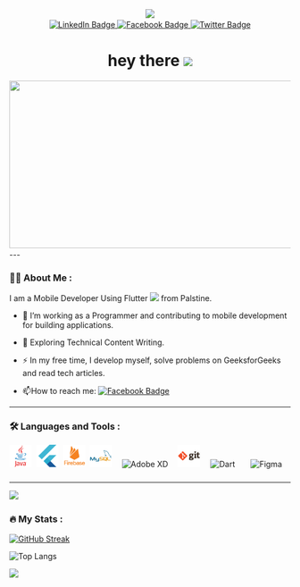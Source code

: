 <div id="header" align="center">
  <img src="https://media.giphy.com/media/M9gbBd9nbDrOTu1Mqx/giphy.gif" width="100"/>
</div>

<div id="badges"  align="center">
  <a href="https://www.linkedin.com/in/hussen-ghabayen-32a31721b/">
    <img src="https://img.shields.io/badge/LinkedIn-blue?style=for-the-badge&logo=linkedin&logoColor=white" alt="LinkedIn Badge"/>
  </a>
  <a href="https://www.facebook.com/profile.php?id=100005093294892">
    <img src="https://img.shields.io/badge/facebook-blue?style=for-the-badge&logo=facebook&logoColor=white" alt="Facebook Badge"/>
  </a>
  <a href="https://twitter.com/HussenGhabayen3">
    <img src="https://img.shields.io/badge/Twitter-blue?style=for-the-badge&logo=twitter&logoColor=white" alt="Twitter Badge"/>
  </a>
</div>
<h1  align="center">
  hey there
  <img src="https://media.giphy.com/media/hvRJCLFzcasrR4ia7z/giphy.gif" width="30px"/>
</h1>
<div align="center">
  <img src="https://media.giphy.com/media/dWesBcTLavkZuG35MI/giphy.gif" width="600" height="300"/>
</div>
---

### :man_technologist: About Me :
I am a Mobile Developer Using Flutter <img src="https://media.giphy.com/media/WUlplcMpOCEmTGBtBW/giphy.gif" width="30"> from Palstine.

- :telescope: I’m working as a Programmer and contributing to mobile development for building applications.

- :seedling: Exploring Technical Content Writing.

- :zap: In my free time,  I develop myself, solve problems on GeeksforGeeks and read tech articles.

- :mailbox:How to reach me: [![Facebook  Badge](https://img.shields.io/badge/-Facebook-blue?style=flat&logo=Facebook&logoColor=white)](https://www.facebook.com/profile.php?id=100005093294892)

---

### :hammer_and_wrench: Languages and Tools :
<div>
  <img src="https://github.com/devicons/devicon/blob/master/icons/java/java-original-wordmark.svg" title="Java" alt="Java" width="40" height="40"/>&nbsp;
  <img src="https://github.com/devicons/devicon/blob/master/icons/flutter/flutter-original.svg" title="Flutter" alt="Flutter" width="40" height="40"/>&nbsp;
  <img src="https://github.com/devicons/devicon/blob/master/icons/firebase/firebase-plain-wordmark.svg" title="Firebase" alt="Firebase" width="40" height="40"/>&nbsp;
  <img src="https://github.com/devicons/devicon/blob/master/icons/mysql/mysql-original-wordmark.svg" title="MySQL"  alt="MySQL" width="40" height="40"/>&nbsp;
  <img style="margin: 10px" src="https://profilinator.rishav.dev/skills-assets/adobexd.png" alt="Adobe XD" height="35" />&nbsp;
  <img src="https://github.com/devicons/devicon/blob/master/icons/git/git-original-wordmark.svg" title="Git" **alt="Git" width="40" height="40"/>&nbsp;
 <img style="margin: 10px" src="https://profilinator.rishav.dev/skills-assets/dartlang-icon.svg" alt="Dart" height="35" />&nbsp;
 <img style="margin: 10px" src="https://profilinator.rishav.dev/skills-assets/figma-icon.svg" alt="Figma" height="35" />&nbsp;
</div>

---

![](https://github.com/hussendev/snk/raw/output/github-contribution-grid-snake.svg)

### :fire: My Stats :
[![GitHub Streak](https://github-readme-streak-stats.herokuapp.com/?user=hussendev&theme=dark&background=000000)](https://git.io/streak-stats)

![Top Langs](https://github-readme-stats.vercel.app/api/top-langs/?username=hussendev&layout=compact&theme=vision-friendly-dark)

![](https://github.com/hussendev/github-readme-stats)
